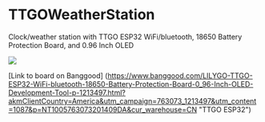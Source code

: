 # TTGOWeatherStation
Clock/weather station with TTGO ESP32 WiFi/bluetooth, 18650 Battery Protection Board, and 0.96 Inch OLED


![](https://github.com/haydnady/TTGOWeatherStation/blob/master/Images/TTGO%20ESP32.jpg)



[Link to board on Banggood] (https://www.banggood.com/LILYGO-TTGO-ESP32-WiFi-bluetooth-18650-Battery-Protection-Board-0_96-Inch-OLED-Development-Tool-p-1213497.html?akmClientCountry=America&utm_campaign=763073_1213497&utm_content=1087&p=NT1005763073201409DA&cur_warehouse=CN "TTGO ESP32")
